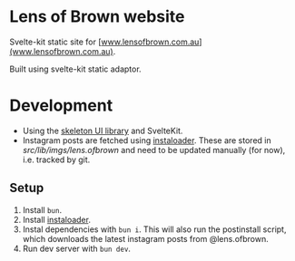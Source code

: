 # Lens of Brown website

Svelte-kit static site for [www.lensofbrown.com.au](www.lensofbrown.com.au).

Built using svelte-kit static adaptor.

# Development

- Using the [skeleton UI library](https://www.skeleton.dev) and SvelteKit.
- Instagram posts are fetched using [instaloader](https://instaloader.github.io/). These are stored in _src/lib/imgs/lens.ofbrown_ and need to be updated manually (for now), i.e. tracked by git.

## Setup

1. Install `bun`.
2. Install [instaloader](https://instaloader.github.io/installation.html#install).
3. Instal dependencies with `bun i`. This will also run the postinstall script, which downloads the latest instagram posts from @lens.ofbrown.
4. Run dev server with `bun dev`.
